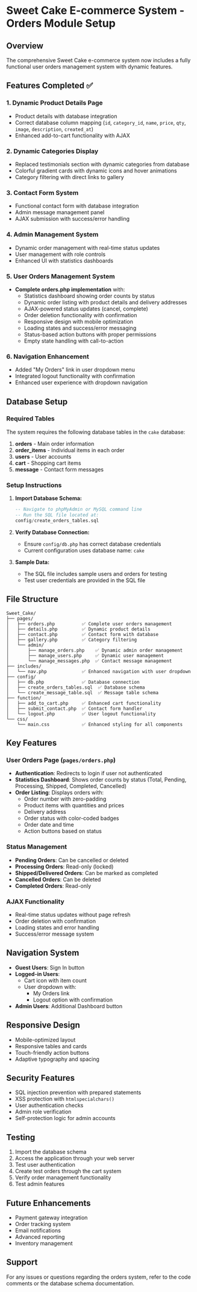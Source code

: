   # Sweet Cake E-commerce System - Orders Module Setup

## Overview
The comprehensive Sweet Cake e-commerce system now includes a fully functional user orders management system with dynamic features.

## Features Completed ✅

### 1. Dynamic Product Details Page
- Product details with database integration
- Correct database column mapping (`id`, `category_id`, `name`, `price`, `qty`, `image`, `description`, `created_at`)
- Enhanced add-to-cart functionality with AJAX

### 2. Dynamic Categories Display
- Replaced testimonials section with dynamic categories from database
- Colorful gradient cards with dynamic icons and hover animations
- Category filtering with direct links to gallery

### 3. Contact Form System
- Functional contact form with database integration
- Admin message management panel
- AJAX submission with success/error handling

### 4. Admin Management System
- Dynamic order management with real-time status updates
- User management with role controls
- Enhanced UI with statistics dashboards

### 5. User Orders Management System
- **Complete orders.php implementation** with:
  - Statistics dashboard showing order counts by status
  - Dynamic order listing with product details and delivery addresses
  - AJAX-powered status updates (cancel, complete)
  - Order deletion functionality with confirmation
  - Responsive design with mobile optimization
  - Loading states and success/error messaging
  - Status-based action buttons with proper permissions
  - Empty state handling with call-to-action

### 6. Navigation Enhancement
- Added "My Orders" link in user dropdown menu
- Integrated logout functionality with confirmation
- Enhanced user experience with dropdown navigation

## Database Setup

### Required Tables
The system requires the following database tables in the `cake` database:

1. **orders** - Main order information
2. **order_items** - Individual items in each order
3. **users** - User accounts
4. **cart** - Shopping cart items
5. **message** - Contact form messages

### Setup Instructions

1. **Import Database Schema:**
   ```sql
   -- Navigate to phpMyAdmin or MySQL command line
   -- Run the SQL file located at:
   config/create_orders_tables.sql
   ```

2. **Verify Database Connection:**
   - Ensure `config/db.php` has correct database credentials
   - Current configuration uses database name: `cake`

3. **Sample Data:**
   - The SQL file includes sample users and orders for testing
   - Test user credentials are provided in the SQL file

## File Structure

```
Sweet_Cake/
├── pages/
│   ├── orders.php          ✅ Complete user orders management
│   ├── details.php         ✅ Dynamic product details
│   ├── contact.php         ✅ Contact form with database
│   ├── gallery.php         ✅ Category filtering
│   └── admin/
│       ├── manage_orders.php    ✅ Dynamic admin order management
│       ├── manage_users.php     ✅ Dynamic user management
│       └── manage_messages.php  ✅ Contact message management
├── includes/
│   └── nav.php             ✅ Enhanced navigation with user dropdown
├── config/
│   ├── db.php              ✅ Database connection
│   ├── create_orders_tables.sql  ✅ Database schema
│   └── create_message_table.sql  ✅ Message table schema
├── function/
│   ├── add_to_cart.php     ✅ Enhanced cart functionality
│   ├── submit_contact.php  ✅ Contact form handler
│   └── logout.php          ✅ User logout functionality
└── css/
    └── main.css            ✅ Enhanced styling for all components
```

## Key Features

### User Orders Page (`pages/orders.php`)
- **Authentication**: Redirects to login if user not authenticated
- **Statistics Dashboard**: Shows order counts by status (Total, Pending, Processing, Shipped, Completed, Cancelled)
- **Order Listing**: Displays orders with:
  - Order number with zero-padding
  - Product items with quantities and prices
  - Delivery address
  - Order status with color-coded badges
  - Order date and time
  - Action buttons based on status

### Status Management
- **Pending Orders**: Can be cancelled or deleted
- **Processing Orders**: Read-only (locked)
- **Shipped/Delivered Orders**: Can be marked as completed
- **Cancelled Orders**: Can be deleted
- **Completed Orders**: Read-only

### AJAX Functionality
- Real-time status updates without page refresh
- Order deletion with confirmation
- Loading states and error handling
- Success/error message system

## Navigation System
- **Guest Users**: Sign In button
- **Logged-in Users**: 
  - Cart icon with item count
  - User dropdown with:
    - My Orders link
    - Logout option with confirmation
- **Admin Users**: Additional Dashboard button

## Responsive Design
- Mobile-optimized layout
- Responsive tables and cards
- Touch-friendly action buttons
- Adaptive typography and spacing

## Security Features
- SQL injection prevention with prepared statements
- XSS protection with `htmlspecialchars()`
- User authentication checks
- Admin role verification
- Self-protection logic for admin accounts

## Testing
1. Import the database schema
2. Access the application through your web server
3. Test user authentication
4. Create test orders through the cart system
5. Verify order management functionality
6. Test admin features

## Future Enhancements
- Payment gateway integration
- Order tracking system
- Email notifications
- Advanced reporting
- Inventory management

## Support
For any issues or questions regarding the orders system, refer to the code comments or the database schema documentation.

